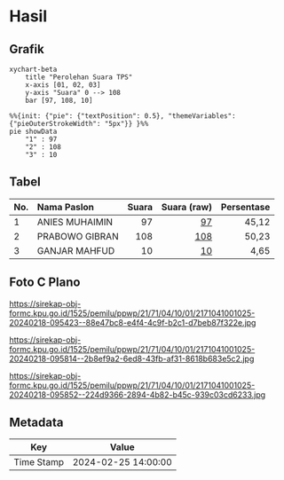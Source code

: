 # Hasil

## Grafik

```mermaid
xychart-beta
    title "Perolehan Suara TPS"
    x-axis [01, 02, 03]
    y-axis "Suara" 0 --> 108
    bar [97, 108, 10]
```

```mermaid
%%{init: {"pie": {"textPosition": 0.5}, "themeVariables": {"pieOuterStrokeWidth": "5px"}} }%%
pie showData
    "1" : 97
    "2" : 108
    "3" : 10
```

## Tabel

| No. | Nama Paslon    | Suara | Suara (raw) | Persentase |
|:--- |:-------------- | -----:| -----------:| ----------:|
| 1   | ANIES MUHAIMIN | 97    | [97][p-1]   | 45,12      |
| 2   | PRABOWO GIBRAN | 108   | [108][p-2]  | 50,23      |
| 3   | GANJAR MAHFUD  | 10    | [10][p-3]   | 4,65       |


[p-1]: https://github.com/gigit-pemilu/pemilu-2024-21-kepulauan-riau/blob/main/pilpres/hitung-suara/sub/21-kepulauan-riau/sub/71-kota-batam/sub/04-nongsa/sub/1001-sambau/sub/025-tps/sub/paslon-1.txt
[p-2]: https://github.com/gigit-pemilu/pemilu-2024-21-kepulauan-riau/blob/main/pilpres/hitung-suara/sub/21-kepulauan-riau/sub/71-kota-batam/sub/04-nongsa/sub/1001-sambau/sub/025-tps/sub/paslon-2.txt
[p-3]: https://github.com/gigit-pemilu/pemilu-2024-21-kepulauan-riau/blob/main/pilpres/hitung-suara/sub/21-kepulauan-riau/sub/71-kota-batam/sub/04-nongsa/sub/1001-sambau/sub/025-tps/sub/paslon-3.txt

## Foto C Plano

https://sirekap-obj-formc.kpu.go.id/1525/pemilu/ppwp/21/71/04/10/01/2171041001025-20240218-095423--88e47bc8-e4f4-4c9f-b2c1-d7beb87f322e.jpg

https://sirekap-obj-formc.kpu.go.id/1525/pemilu/ppwp/21/71/04/10/01/2171041001025-20240218-095814--2b8ef9a2-6ed8-43fb-af31-8618b683e5c2.jpg

https://sirekap-obj-formc.kpu.go.id/1525/pemilu/ppwp/21/71/04/10/01/2171041001025-20240218-095852--224d9366-2894-4b82-b45c-939c03cd6233.jpg


## Metadata

| Key        | Value               |
| ---------- | ------------------- |
| Time Stamp | 2024-02-25 14:00:00 |



